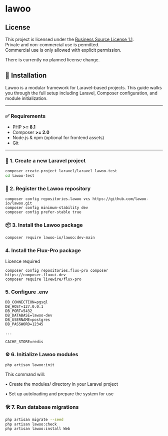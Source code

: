 # lawoo



## License

This project is licensed under the [Business Source License 1.1](LICENSE).  
Private and non-commercial use is permitted.  
Commercial use is only allowed with explicit permission.

There is currently no planned license change.

## 🚀 Installation

Lawoo is a modular framework for Laravel-based projects.
This guide walks you through the full setup including Laravel, Composer configuration, and module initialization.

---

### ✅ Requirements

- PHP **>= 8.1**
- Composer **>= 2.0**
- Node.js & npm (optional for frontend assets)
- Git

---

### 🔧 1. Create a new Laravel project

```bash
composer create-project laravel/laravel lawoo-test
cd lawoo-test
```
### 🔧 2. Register the Lawoo repository

```bach
composer config repositories.lawoo vcs https://github.com/lawoo-io/lawoo.git
composer config minimum-stability dev
composer config prefer-stable true
```

### 📦 3. Install the Lawoo package

```bash
composer require lawoo-io/lawoo:dev-main
```

### 4. Install the Flux-Pro package
Licence required
```
composer config repositories.flux-pro composer https://composer.fluxui.dev
composer require livewire/flux-pro
```

### 5. Configure .env

```
DB_CONNECTION=pgsql
DB_HOST=127.0.0.1
DB_PORT=5432
DB_DATABASE=lawoo-dev
DB_USERNAME=postgres
DB_PASSWORD=12345

...

CACHE_STORE=redis
```

### ⚙️ 6. Initialize Lawoo modules

```bash
php artisan lawoo:init
```

This command will:

•	Create the modules/ directory in your Laravel project 

•	Set up autoloading and prepare the system for use

### 🛠️ 7. Run database migrations

```bash
php artisan migrate --seed
php artisan lawoo:check
php artisan lawoo:install Web
```
